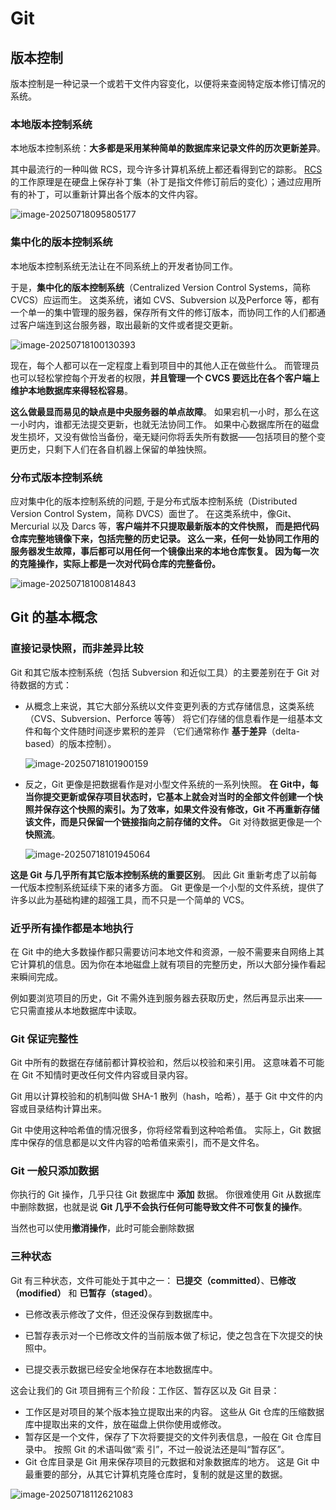 # Git

## 版本控制

版本控制是一种记录一个或若干文件内容变化，以便将来查阅特定版本修订情况的系统。

### 本地版本控制系统

本地版本控制系统：**大多都是采用某种简单的数据库来记录文件的历次更新差异**。

其中最流行的一种叫做 RCS，现今许多计算机系统上都还看得到它的踪影。 [RCS](https://www.gnu.org/software/rcs/) 的工作原理是在硬盘上保存补丁集（补丁是指文件修订前后的变化）；通过应用所有的补丁，可以重新计算出各个版本的文件内容。

![image-20250718095805177](/img/335.png)

### 集中化的版本控制系统

本地版本控制系统无法让在不同系统上的开发者协同工作。

于是，**集中化的版本控制系统**（Centralized Version Control Systems，简称 CVCS）应运而生。 这类系统，诸如 CVS、Subversion 以及Perforce 等，都有一个单一的集中管理的服务器，保存所有文件的修订版本，而协同工作的人们都通过客户端连到这台服务器，取出最新的文件或者提交更新。

![image-20250718100130393](/img/336.png)

现在，每个人都可以在一定程度上看到项目中的其他人正在做些什么。 而管理员也可以轻松掌控每个开发者的权限，**并且管理一个 CVCS 要远比在各个客户端上维护本地数据库来得轻松容易**。

**这么做最显而易见的缺点是中央服务器的单点故障**。 如果宕机一小时，那么在这一小时内，谁都无法提交更新，也就无法协同工作。 如果中心数据库所在的磁盘发生损坏，又没有做恰当备份，毫无疑问你将丢失所有数据——包括项目的整个变更历史，只剩下人们在各自机器上保留的单独快照。

### 分布式版本控制系统

应对集中化的版本控制系统的问题, 于是分布式版本控制系统（Distributed Version Control System，简称 DVCS）面世了。 在这类系统中，像Git、Mercurial 以及 Darcs 等，**客户端并不只提取最新版本的文件快照， 而是把代码仓库完整地镜像下来，包括完整的历史记录。 这么一来，任何一处协同工作用的服务器发生故障，事后都可以用任何一个镜像出来的本地仓库恢复。 因为每一次的克隆操作，实际上都是一次对代码仓库的完整备份。**

![image-20250718100814843](/img/337.png)

## Git 的基本概念

### 直接记录快照，而非差异比较

Git 和其它版本控制系统（包括 Subversion 和近似工具）的主要差别在于 Git 对待数据的方式：

* 从概念上来说，其它大部分系统以文件变更列表的方式存储信息，这类系统（CVS、Subversion、Perforce 等等） 将它们存储的信息看作是一组基本文件和每个文件随时间逐步累积的差异 （它们通常称作 **基于差异**（delta-based）的版本控制）。

  ![image-20250718101900159](/img/338.png)

* 反之，Git 更像是把数据看作是对小型文件系统的一系列快照。 **在 Git中，每当你提交更新或保存项目状态时，它基本上就会对当时的全部文件创建一个快照并保存这个快照的索引。为了效率，如果文件没有修改，Git 不再重新存储该文件，而是只保留一个链接指向之前存储的文件。** Git 对待数据更像是一个 **快照流**。

  ![image-20250718101945064](/img/339.png)

**这是 Git 与几乎所有其它版本控制系统的重要区别**。 因此 Git 重新考虑了以前每一代版本控制系统延续下来的诸多方面。 Git 更像是一个小型的文件系统，提供了许多以此为基础构建的超强工具，而不只是一个简单的 VCS。

### 近乎所有操作都是本地执行

在 Git 中的绝大多数操作都只需要访问本地文件和资源，一般不需要来自网络上其它计算机的信息。因为你在本地磁盘上就有项目的完整历史，所以大部分操作看起来瞬间完成。

例如要浏览项目的历史，Git 不需外连到服务器去获取历史，然后再显示出来——它只需直接从本地数据库中读取。

### Git 保证完整性

Git 中所有的数据在存储前都计算校验和，然后以校验和来引用。 这意味着不可能在 Git 不知情时更改任何文件内容或目录内容。

Git 用以计算校验和的机制叫做 SHA-1 散列（hash，哈希），基于 Git 中文件的内容或目录结构计算出来。

Git 中使用这种哈希值的情况很多，你将经常看到这种哈希值。 实际上，Git 数据库中保存的信息都是以文件内容的哈希值来索引，而不是文件名。

### Git 一般只添加数据

你执行的 Git 操作，几乎只往 Git 数据库中 **添加** 数据。 你很难使用 Git 从数据库中删除数据，也就是说 **Git 几乎不会执行任何可能导致文件不可恢复的操作**。

当然也可以使用**撤消操作**，此时可能会删除数据

### 三种状态

 Git 有三种状态，文件可能处于其中之一： **已提交（committed）**、**已修改（modified）** 和 **已暂存（staged）**。

* 已修改表示修改了文件，但还没保存到数据库中。

* 已暂存表示对一个已修改文件的当前版本做了标记，使之包含在下次提交的快照中。

* 已提交表示数据已经安全地保存在本地数据库中。

这会让我们的 Git 项目拥有三个阶段：工作区、暂存区以及 Git 目录：

* 工作区是对项目的某个版本独立提取出来的内容。 这些从 Git 仓库的压缩数据库中提取出来的文件，放在磁盘上供你使用或修改。
* 暂存区是一个文件，保存了下次将要提交的文件列表信息，一般在 Git 仓库目录中。 按照 Git 的术语叫做“索 引”，不过一般说法还是叫“暂存区”。
* Git 仓库目录是 Git 用来保存项目的元数据和对象数据库的地方。 这是 Git 中最重要的部分，从其它计算机克隆仓库时，复制的就是这里的数据。

![image-20250718112621083](/img/340.png)